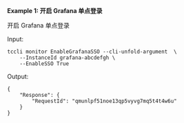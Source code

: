 **Example 1: 开启 Grafana 单点登录**

开启 Grafana 单点登录

Input: 

```
tccli monitor EnableGrafanaSSO --cli-unfold-argument  \
    --InstanceId grafana-abcdefgh \
    --EnableSSO True
```

Output: 
```
{
    "Response": {
        "RequestId": "qmunlpf51noe13qp5vyvg7mq5t4t4w6u"
    }
}
```

